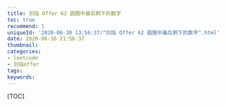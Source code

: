 ```yaml
---
title: 剑指 Offer 62 圆圈中最后剩下的数字
toc: true
recommend: 1
uniqueId: '2020-06-30 13:56:37/"剑指 Offer 62 圆圈中最后剩下的数字".html'
date: 2020-06-30 21:56:37
thumbnail:
categories:
- leetcode
- 剑指offer
tags:
keywords:
---
```


[TOC]

<!--more-->
